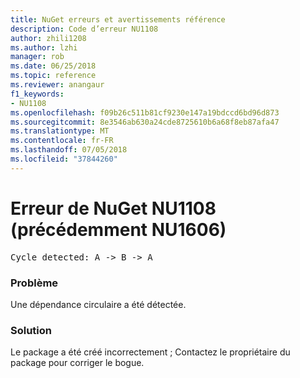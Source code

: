 ```yaml
---
title: NuGet erreurs et avertissements référence
description: Code d’erreur NU1108
author: zhili1208
ms.author: lzhi
manager: rob
ms.date: 06/25/2018
ms.topic: reference
ms.reviewer: anangaur
f1_keywords:
- NU1108
ms.openlocfilehash: f09b26c511b81cf9230e147a19bdccd6bd96d873
ms.sourcegitcommit: 8e3546ab630a24cde8725610b6a68f8eb87afa47
ms.translationtype: MT
ms.contentlocale: fr-FR
ms.lasthandoff: 07/05/2018
ms.locfileid: "37844260"
---
```

# <a name="nuget-error-nu1108-previously-nu1606"></a>Erreur de NuGet NU1108 (précédemment NU1606)

<pre>Cycle detected: A -> B -> A</pre>

### <a name="issue"></a>Problème
Une dépendance circulaire a été détectée.

### <a name="solution"></a>Solution
Le package a été créé incorrectement ; Contactez le propriétaire du package pour corriger le bogue.